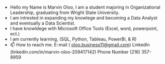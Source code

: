 - Hello my Name is Marvin Oloo, I am a student majoring in Organizational Leadership, graduating from Wright State University. 
- I am intrested in expanding my knowlege and becoming a Data Analyst and eventually a Data Scientist. 
- I have knowldege with Microsoft Office Tools (Excel, word, powerpoint, ect.) 
- I am currently learning, (SQL, Python, Tableau, PowerBI, & R) 
- 📫 How to reach me. E-mail ( oloo.business11@gmail.com) LinkedIn  (linkedin.com/in/marvin-oloo-209417142) Phone Number (216) 357- 8959
<!---
Marvsoloo11/Marvsoloo11 is a ✨ special ✨ repository because its `README.md` (this file) appears on your GitHub profile.
You can click the Preview link to take a look at your changes.
--->
